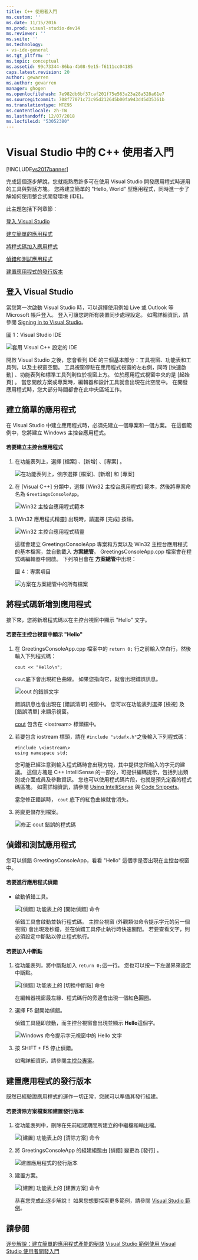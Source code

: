```yaml
---
title: C++ 使用者入門
ms.custom: ''
ms.date: 11/15/2016
ms.prod: visual-studio-dev14
ms.reviewer: ''
ms.suite: ''
ms.technology:
- vs-ide-general
ms.tgt_pltfrm: ''
ms.topic: conceptual
ms.assetid: 99c73344-86ba-4b08-9e15-f6111cc04185
caps.latest.revision: 20
author: gewarren
ms.author: gewarren
manager: ghogen
ms.openlocfilehash: 7e982db6bf37caf201f75e563a23a28a528a61e7
ms.sourcegitcommit: 708f77071c73c95d212645b00fa943d45d35361b
ms.translationtype: MTE95
ms.contentlocale: zh-TW
ms.lasthandoff: 12/07/2018
ms.locfileid: "53052380"
---
```

# <a name="getting-started-with-c-in-visual-studio"></a>Visual Studio 中的 C++ 使用者入門
[!INCLUDE[vs2017banner](../includes/vs2017banner.md)]

完成這個逐步解說，您就能熟悉許多可在使用 Visual Studio 開發應用程式時運用的工具與對話方塊。 您將建立簡單的 "Hello, World" 型應用程式，同時進一步了解如何使用整合式開發環境 (IDE)。

 此主題包括下列章節：

 [登入 Visual Studio](../ide/getting-started-with-cpp-in-visual-studio.md#BKMK_Configure)

 [建立簡單的應用程式](../ide/getting-started-with-cpp-in-visual-studio.md#BKMK_CreateApp)

 [將程式碼加入應用程式](../ide/getting-started-with-cpp-in-visual-studio.md#BKMK_AddCode)

 [偵錯和測試應用程式](../ide/getting-started-with-cpp-in-visual-studio.md#BKMK_DebugTest)

 [建置應用程式的發行版本](../ide/getting-started-with-cpp-in-visual-studio.md#BKMK_BuildRelease)

##  <a name="BKMK_Configure"></a> 登入 Visual Studio
 當您第一次啟動 Visual Studio 時，可以選擇使用例如 Live 或 Outlook 等 Microsoft 帳戶登入。 登入可讓您跨所有裝置同步處理設定。 如需詳細資訊，請參閱 [Signing in to Visual Studio](../ide/signing-in-to-visual-studio.md)。

 圖 1：Visual Studio IDE

 ![套用 Visual C&#43;&#43; 設定的 IDE](../ide/media/c-ide-defaultenvironmentlayout.png "C++IDE_DefaultEnvironmentLayout")

 開啟 Visual Studio 之後，您會看到 IDE 的三個基本部分：工具視窗、功能表和工具列，以及主視窗空間。 工具視窗停駐在應用程式視窗的左右側，同時 [快速啟動] 、功能表列和標準工具列則位於視窗上方。 位於應用程式視窗中央的是 [起始頁] 。 當您開啟方案或專案時，編輯器和設計工具就會出現在此空間中。 在開發應用程式時，您大部分時間都會在此中央區域工作。

##  <a name="BKMK_CreateApp"></a> 建立簡單的應用程式
 在 Visual Studio 中建立應用程式時，必須先建立一個專案和一個方案。 在這個範例中，您將建立 Windows 主控台應用程式。

#### <a name="to-create-a-console-app"></a>若要建立主控台應用程式

1. 在功能表列上，選擇 [檔案] 、[新增] 、[專案] 。

    ![在功能表列上，依序選擇 [檔案]、[新增] 和 [專案]](../ide/media/exploreide-filenewproject.png "ExploreIDE-FileNewProject")

2. 在 [Visual C++] 分類中，選擇 [Win32 主控台應用程式] 範本，然後將專案命名為 `GreetingsConsoleApp`。

    ![Win32 主控台應用程式範本](../ide/media/c-ide-newprojectdlg.png "C++IDE_NewProjectDlg")

3. [Win32 應用程式精靈] 出現時，請選擇 [完成]  按鈕。

    ![Win32 主控台應用程式精靈](../ide/media/c-ide-win32consoleappwizard.png "C++IDE_Win32ConsoleAppWizard")

   這樣會建立 GreetingsConsoleApp 專案和方案以及 Win32 主控台應用程式的基本檔案，並自動載入 **方案總管**。 GreetingsConsoleApp.cpp 檔案會在程式碼編輯器中開啟。 下列項目會在 **方案總管**中出現：

   圖 4：專案項目

   ![方案在方案總管中的所有檔案](../ide/media/c-ide-solutioncontents.png "C++IDE_SolutionContents")

##  <a name="BKMK_AddCode"></a> 將程式碼新增到應用程式
 接下來，您將新增程式碼以在主控台視窗中顯示 "Hello" 文字。

#### <a name="to-display-hello-in-the-console-window"></a>若要在主控台視窗中顯示 "Hello"

1.  在 GreetingsConsoleApp.cpp 檔案中的 `return 0;` 行之前輸入空白行，然後輸入下列程式碼：

    ```
    cout << "Hello\n";
    ```

     `cout`底下會出現紅色曲線。 如果您指向它，就會出現錯誤訊息。

     ![cout 的錯誤文字](../ide/media/c-ide-couterror.png "C++IDE_CoutError")

     錯誤訊息也會出現在 [錯誤清單]  視窗中。 您可以在功能表列選擇 [檢視] 及 [錯誤清單] 來顯示視窗。

     [cout](http://msdn.microsoft.com/library/d87db6c3-e4e1-4d09-9ec5-458f55018257) 包含在 \<iostream\> 標頭檔中。

2.  若要包含 iostream 標頭，請在 `#include "stdafx.h"`之後輸入下列程式碼：

    ```
    #include \<iostream\>
    using namespace std;
    ```

     您可能已經注意到輸入程式碼時會出現方塊，其中提供您所輸入的字元的建議。 這個方塊是 C++ IntelliSense 的一部分，可提供編碼提示，包括列出類別或介面成員及參數資訊。 您也可以使用程式碼片段，也就是預先定義的程式碼區塊。 如需詳細資訊，請參閱 [Using IntelliSense](../ide/using-intellisense.md) 與 [Code Snippets](../ide/code-snippets.md)。

     當您修正錯誤時， `cout` 底下的紅色曲線就會消失。

3.  將變更儲存到檔案。

     ![修正 cout 錯誤的程式碼](../ide/media/c-ide-coutfix.png "C++IDE_CoutFix")

##  <a name="BKMK_DebugTest"></a> 偵錯和測試應用程式
 您可以偵錯 GreetingsConsoleApp，看看 "Hello" 這個字是否出現在主控台視窗中。

#### <a name="to-debug-the-application"></a>若要進行應用程式偵錯

-   啟動偵錯工具。

     ![[偵錯] 功能表上的 [開始偵錯] 命令](../ide/media/exploreide-startdebugging.png "ExploreIDE-StartDebugging")

     偵錯工具會啟動並執行程式碼。 主控台視窗 (外觀類似命令提示字元的另一個視窗) 會出現幾秒鐘，並在偵錯工具停止執行時快速關閉。 若要查看文字，則必須設定中斷點以停止程式執行。

#### <a name="to-add-a-breakpoint"></a>若要加入中斷點

1. 從功能表列，將中斷點加入 `return 0;`這一行。 您也可以按一下左邊界來設定中斷點。

    ![[偵錯] 功能表上的 [切換中斷點] 命令](../ide/media/exploreide-togglebreakpoint.png "ExploreIDE-ToggleBreakpoint")

    在編輯器視窗最左緣、程式碼行的旁邊會出現一個紅色圓圈。

2. 選擇 F5 鍵開始偵錯。

    偵錯工具隨即啟動，而主控台視窗會出現並顯示 **Hello**這個字。

    ![Windows 命令提示字元視窗中的 Hello 文字](../ide/media/c-ide-hellocommandwindow.png "C++IDE_HelloCommandWindow")

3. 按 SHIFT + F5 停止偵錯。

   如需詳細資訊，請參閱[主控台專案](../debugger/debugging-preparation-console-projects.md)。

##  <a name="BKMK_BuildRelease"></a> 建置應用程式的發行版本
 既然已經驗證應用程式的運作一切正常，您就可以準備其發行組建。

#### <a name="to-clean-the-solution-files-and-build-a-release-version"></a>若要清除方案檔案和建置發行版本

1. 從功能表列中，刪除在先前組建期間所建立的中繼檔和輸出檔。

    ![[建置] 功能表上的 [清除方案] 命令](../ide/media/exploreide-cleansolution.png "ExploreIDE-CleanSolution")

2. 將 GreetingsConsoleApp 的組建組態由 [偵錯]  變更為 [發行] 。

    ![建置應用程式的發行版本](../ide/media/c-ide-changingbuildtorelease.png "C++IDE_ChangingBuildtoRelease")

3. 建置方案。

    ![[建置] 功能表上的 [建置方案] 命令](../ide/media/exploreide-buildsolution.png "ExploreIDE-BuildSolution")

   恭喜您完成此逐步解說！ 如果您想要探索更多範例，請參閱 [Visual Studio 範例](../ide/visual-studio-samples.md)。

## <a name="see-also"></a>請參閱
 [逐步解說：建立簡單的應用程式](../ide/walkthrough-create-a-simple-application-with-visual-csharp-or-visual-basic.md)[產能的秘訣](../ide/productivity-tips-for-visual-studio.md) [Visual Studio 範例](../ide/visual-studio-samples.md)[使用 Visual Studio 使用者開發入門](../ide/get-started-developing-with-visual-studio.md)

